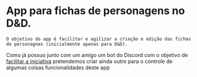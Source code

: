 # App para fichas de personagens no D&D.

    O objetivo do app é facilitar e agilizar a criação e edição das fichas de personagnes (inicialmente apenas para D&D).
Como já possuo junto com um amigo um bot do Discord com o objetivo de <a href='https://github.com/ysrael-tavares/rpg-assistant' target='_blank'>facilitar a iniciativa</a> pretendemos criar ainda outro para o controle de algumas coisas funcionalidades deste app

